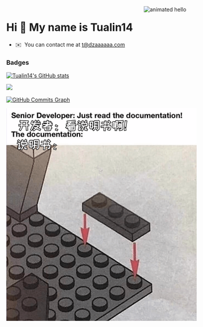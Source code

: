 <img align="right" src="https://github.com/Anmol-Baranwal/Cool-GIFs-For-GitHub/assets/74038190/9be4d344-6782-461a-b5a6-32a07bf7b34e" width="140" alt="animated hello">

# Hi 👋 My name is Tualin14

- ✉️  You can contact me at [t@dzaaaaaa.com](mailto:t@dzaaaaaa.com)

<!-- ### Skills

#### Python

![Python](https://skillicons.dev/icons?i=py,pytorch,tensorflow,flask)

#### Rust

![Rust](https://skillicons.dev/icons?i=rust,actix,wasm)

#### C/C++/C#

![C/C++/C#](https://skillicons.dev/icons?i=c,cpp,cs,dotnet)

#### Frontend

![Frontend](https://skillicons.dev/icons?i=ts,nextjs,nodejs,react,tailwind,graphql,fastapi,js)

#### Web3

![Web3](https://skillicons.dev/icons?i=solidity,ipfs)

#### Flutter

![Flutter](https://skillicons.dev/icons?i=flutter,dart)

#### Git

![Git](https://skillicons.dev/icons?i=git,github,gitlab)

#### Database

![Database](https://skillicons.dev/icons?i=postgres,sqlite,mysql)

#### IDE

![IDE](https://skillicons.dev/icons?i=idea,vscode,visualstudio,androidstudio,vim)

#### Used

![Used](https://skillicons.dev/icons?i=cloudflare,workers,vercel,azure,heroku)

#### Other

![Other](https://skillicons.dev/icons?i=linux,md,latex,matlab,powershell,figma) -->

### Badges

<a href="http://www.github.com/Tualin14"><img src="https://github-readme-stats.vercel.app/api?username=Tualin14&show_icons=true&hide=&count_private=true&title_color=0891b2&text_color=ffffff&icon_color=0891b2&bg_color=1c1917&hide_border=true&show_icons=true" alt="Tualin14's GitHub stats" /></a>

<a href="http://www.github.com/Tualin14"><img src="https://github-readme-streak-stats.herokuapp.com/?user=Tualin14&stroke=ffffff&background=1c1917&ring=0891b2&fire=0891b2&currStreakNum=ffffff&currStreakLabel=0891b2&sideNums=ffffff&sideLabels=ffffff&dates=ffffff&hide_border=true" /></a>

<a href="http://www.github.com/Tualin14"><img src="https://github-readme-activity-graph.vercel.app/graph?username=Tualin14&bg_color=1c1917&color=ffffff&line=0891b2&point=ffffff&area_color=1c1917&area=true&hide_border=true&custom_title=GitHub%20Commits%20Graph" alt="GitHub Commits Graph" /></a>

![doc](./doc.png)
